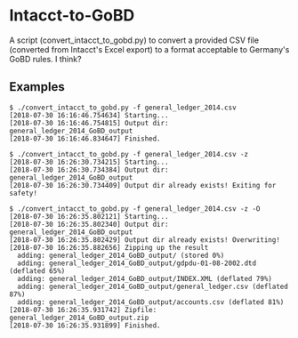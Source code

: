 # Intacct-to-GoBD

A script (convert_intacct_to_gobd.py) to convert a provided CSV file (converted from Intacct's Excel export) to a format acceptable to Germany's GoBD rules. I think?

## Examples
```
$ ./convert_intacct_to_gobd.py -f general_ledger_2014.csv
[2018-07-30 16:16:46.754634] Starting...
[2018-07-30 16:16:46.754815] Output dir: general_ledger_2014_GoBD_output
[2018-07-30 16:16:46.834647] Finished.
```
```
$ ./convert_intacct_to_gobd.py -f general_ledger_2014.csv -z
[2018-07-30 16:26:30.734215] Starting...
[2018-07-30 16:26:30.734384] Output dir: general_ledger_2014_GoBD_output
[2018-07-30 16:26:30.734409] Output dir already exists! Exiting for safety!
```
```
$ ./convert_intacct_to_gobd.py -f general_ledger_2014.csv -z -O
[2018-07-30 16:26:35.802121] Starting...
[2018-07-30 16:26:35.802340] Output dir: general_ledger_2014_GoBD_output
[2018-07-30 16:26:35.802429] Output dir already exists! Overwriting!
[2018-07-30 16:26:35.882656] Zipping up the result
  adding: general_ledger_2014_GoBD_output/ (stored 0%)
  adding: general_ledger_2014_GoBD_output/gdpdu-01-08-2002.dtd (deflated 65%)
  adding: general_ledger_2014_GoBD_output/INDEX.XML (deflated 79%)
  adding: general_ledger_2014_GoBD_output/general_ledger.csv (deflated 87%)
  adding: general_ledger_2014_GoBD_output/accounts.csv (deflated 81%)
[2018-07-30 16:26:35.931742] Zipfile: general_ledger_2014_GoBD_output.zip
[2018-07-30 16:26:35.931899] Finished.
```
